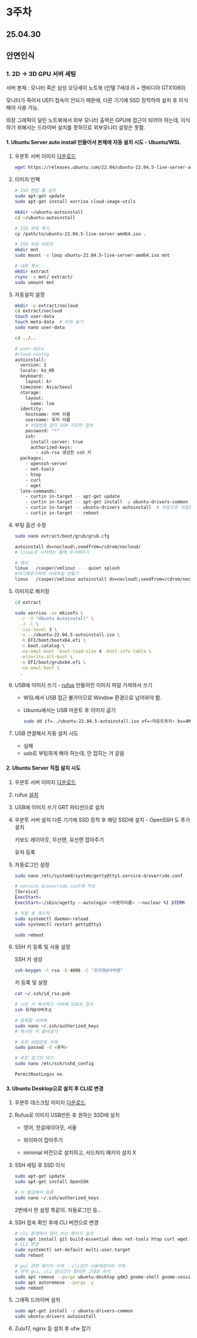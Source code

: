 # 3주차

## 25.04.30



## 안면인식

### 1. 2D -> 3D GPU 서버 세팅

서버 본체 : 모니터 죽은 삼성 오딧세이 노트북 (인텔 7세대 i5 + 엔비디아 GTX1060)

모니터가 죽어서 UEFI 접속이 안되기 때문에, 다른 기기에 SSD 장착하여 설치 후 이식해야 사용 가능.

외장 그래픽이 달린 노트북에서 외부 모니터 출력은 GPU에 접근이 되어야 하는데, 이식하기 위해서는 드라이버 설치를 못하므로 외부모니터 설정은 못함.

#### 1. Ubuntu Server auto install 만들어서 본체에 자동 설치 시도 - Ubuntu/WSL

1. 우분투 서버 이미지 [다운로드](https://releases.ubuntu.com/22.04/ubuntu-22.04.5-live-server-amd64.iso)

   ```bash
   wget https://releases.ubuntu.com/22.04/ubuntu-22.04.5-live-server-amd64.iso
   ```

   

2. 이미지  언팩
   ```bash
   # ISO 편집 툴 설치
   sudo apt-get update
   sudo apt-get install xorriso cloud-image-utils
   
   mkdir ~/ubuntu-autoinstall
   cd ~/ubuntu-autoinstall
   
   # ISO 파일 복사
   cp /path/to/ubuntu-22.04.5-live-server-amd64.iso .
   
   # ISO 파일 마운트
   mkdir mnt
   sudo mount -o loop ubuntu-22.04.5-live-server-amd64.iso mnt
   
   # 내용 복사
   mkdir extract
   rsync -a mnt/ extract/
   sudo umount mnt
   
   ```

   

3. 자동설치 설정
   ```bash
   mkdir -p extract/nocloud
   cd extract/nocloud
   touch user-data
   touch meta-data  # 비워 놓기
   sudo nano user-data
   
   cd ../..
   ```

   ```bash
   # user-data
   #cloud-config
   autoinstall:
     version: 1
     locale: ko_KR
     keyboard:
       layout: kr
     timezone: Asia/Seoul
     storage:
       layout:
         name: lvm
     identity:
       hostname: 서버 이름
       username: 유저 이름
       # 비밀번호 없이 SSH 키로만 접속
       password: "*"
       ssh:
         install-server: true
         authorized-keys:
           - ssh-rsa 생성한 ssh 키
     packages:
       - openssh-server
       - net-tools
       - htop
       - curl
       - wget
     late-commands:
       - curtin in-target -- apt-get update
       - curtin in-target -- apt-get install -y ubuntu-drivers-common  # 그래픽 드라이버 관리
       - curtin in-target -- ubuntu-drivers autoinstall  # 자동으로 적절한 드라이버 설치
       - curtin in-target -- reboot
   ```

4. 부팅 옵션 수정
   ```bash
   sudo nano extract/boot/grub/grub.cfg
   
   autoinstall ds=nocloud\;seedfrom=/cdrom/nocloud/
   # linux로 시작하는 줄에 추가해주기
   ```

   ```bash
   # 예시
   linux   /casper/vmlinuz --- quiet splash
   #여기에추가하여 아래처럼 만들기
   linux   /casper/vmlinuz autoinstall ds=nocloud\;seedfrom=/cdrom/nocloud/ --- quiet splash
   ```

5. 이미지로 패키징

   ```bash
   cd extract
   
   sudo xorriso -as mkisofs \
     -r -V "Ubuntu Autoinstall" \
     -J -l \
     -iso-level 3 \
     -o ../ubuntu-22.04.5-autoinstall.iso \
     -b EFI/boot/bootx64.efi \
     -c boot.catalog \
     -no-emul-boot -boot-load-size 4 -boot-info-table \
     -eltorito-alt-boot \
     -e EFI/boot/grubx64.efi \
     -no-emul-boot \
     .
   ```

   

6. USB에 이미지 쓰기 - [rufus](https://github.com/pbatard/rufus/releases/download/v4.7/rufus-4.7.exe)
   만들어진 이미지 파일 가져와서 쓰기

   - WSL에서 USB 접근 불가이므로 Window 환경으로 넘어와야 함.

   - Ubuntu에서는 USB 마운트 후 이미지 굽기
     ```bash
     sudo dd if=../ubuntu-22.04.5-autoinstall.iso of=<마운트위치> bs=4M status=progress && sync
     ```

     

7. USB 연결해서 자동 설치 시도

   - 실패
   - usb로 부팅하게 해야 하는데, 안 잡히는 거 같음

#### 2. Ubuntu Server 직접 설치 시도

1. 우분투 서버 이미지 [다운로드](https://releases.ubuntu.com/22.04/ubuntu-22.04.5-live-server-amd64.iso)

2. rufus [설치](https://github.com/pbatard/rufus/releases/download/v4.7/rufus-4.7.exe)

3. USB에 이미지 쓰기
   GRT 파티션으로 설치

4. 우분투 서버 설치
   다른 기기에 SSD 장착 후 해당 SSD에 설치 - OpenSSH 도 추가 설치

   키보드 레이아웃, 무선랜, 유선랜 잡아주기

   유저 등록

5. 자동로그인 설정
   ```bash
   sudo nano /etc/systemd/system/getty@tty1.service.d/override.conf
   ```

   ```bash
   # service.d/override.conf에 작성
   [Service]
   ExecStart=
   ExecStart=-/sbin/agetty --autologin <사용자이름> --noclear %I $TERM
   ```

   ```bash
   # 적용 후 재시작
   sudo systemctl daemon-reload
   sudo systemctl restart getty@tty1
   
   sudo reboot
   ```

   

6. SSH 키 등록 및 사용 설정

   SSH 키 생성

   ```bash
   ssh-keygen -t rsa -b 4096 -C "유저명@서버명"
   ```

   키 등록 및 설정

   ```bash
   cat ~/.ssh/id_rsa.pub
   
   # 나온 키 복사하고 서버에 SSH로 접속
   ssh 유저@서버주소
   
   # 등록할 서버에
   sudo nano ~/.ssh/authorized_keys
   # 복사한 키 붙여넣기
   
   # 유저 비밀번호 삭제
   sudo passwd -d <유저>
   
   # 루트 로그인 막기
   sudo nano /etc/ssh/sshd_config
   ```
   
   ```bash
   PermitRootLogin no
   ```
   
   

#### 3. Ubuntu Desktop으로 설치 후 CLI로 변경

1. 우분투 데스크탑 이미지 [다운로드](https://releases.ubuntu.com/22.04/ubuntu-22.04.5-desktop-amd64.iso)

2. Rufus로 이미지 USB만든 후 원하는 SSD에 설치

   - 영어, 한글레이아웃, 서울

   - 와이파이 잡아주기
   - minimal 버전으로 설치하고, 서드파티 패키지 설치 X

3. SSH 세팅 후 SSD 이식
   ```bash
   sudo apt-get update
   sudo apt-get install OpenSSH
   
   # 키 발급해서 등록
   sudo nano ~/.ssh/authorized_keys
   ```

   2번에서 한 설정 똑같이. 자동로그인 등...

4. SSH 접속 확인 후에 CLI 버전으로 변경
   ```bash
   # cli 환경에서 많이 쓰는 패키지 설치
   sudo apt install git build-essential dkms net-tools htop curl wget tmux bmon vim nano -y
   # CLI 변경
   sudo systemctl set-default multi-user.target
   sudo reboot
   
   # gui 관련 패키지 삭제 - cli로만 사용예정이라 삭제.
   # 만약 gui, cli 왔다갔다 할려면 그대로 유지
   sudo apt remove --purge ubuntu-desktop gdm3 gnome-shell gnome-session gnome-terminal -y
   sudo apt autoremove --purge -y
   sudo reboot
   ```

5. 그래픽 드라이버 설치

   ```bash
   sudo apt-get install -y ubuntu-drivers-common
   sudo ubuntu-drivers autoinstall
   ```

6. Zulu17, nginx 등 설치 후 ufw 잡기

